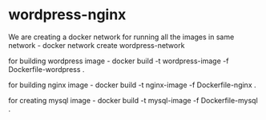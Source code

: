 # wordpress-nginx

We are creating a docker network for running all the images in same network -
docker network create wordpress-network

for building wordpress image -
docker build -t wordpress-image -f Dockerfile-wordpress .

for building nginx image -
docker build -t nginx-image -f Dockerfile-nginx .

for creating mysql image -
docker build -t mysql-image -f Dockerfile-mysql .
